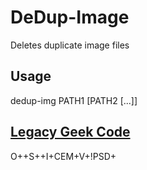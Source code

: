 # DeDup-Image
Deletes duplicate image files

## Usage
dedup-img PATH1 [PATH2 [...]]

## [Legacy Geek Code](https://media.ccc.de/v/36c3-10608-das_nutzlich-unbedenklich_spektrum#t=2600)
O++S++I+CEM+V+!PSD+
